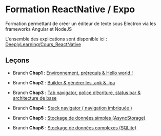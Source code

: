 # Formation ReactNative / Expo
Formation permettant de créer un éditeur de texte sous Electron via les frameworks Angular et NodeJS

L'ensemble des explications sont disponible ici :
[DeeplyLearning/Cours_ReactNative](https://deeplylearning.fr/reac-native/)

## Leçons
- Branch **Chap1** : [Environnement, prérequis & Hello world !](https://deeplylearning.fr/cours-web-mobile-react-native/chap-1-environnement-prerequis-hello-world/ "Environnement, prérequis & Hello world !")  

- Branch **Chap2** : [Builder & générer les .apk & .ipa](https://deeplylearning.fr/cours-web-mobile-react-native/chap-2-builder-generer-les-apk-ipa/ "Builder & générer les .apk & .ipa")  

- Branch **Chap3** : [Tab navigator, police d’écriture, status bar & architecture de base](https://deeplylearning.fr/cours-web-mobile-react-native/chap-3-tab-navigator-police-decriture-status-bar-architecture-de-base/ "Tab navigator, police d’écriture, status bar & architecture de base")  

- Branch **Chap4** : [Stack navigator ( navigation imbriquée )](https://deeplylearning.fr/cours-web-mobile-react-native/chap-4-stack-navigator-navigation-imbriquee/ "Stack navigator ( navigation imbriquée )")  

- Branch **Chap5** : [Stockage de données simples (AsyncStorage)](https://deeplylearning.fr/cours-web-mobile-react-native/chap-5-stockage-de-donnees-simples-asyncstorage/ "Stockage de données simples (AsyncStorage)")  

- Branch **Chap6** : [Stockage de données complexes (SQLite)](https://deeplylearning.fr/cours-web-mobile-react-native/chap-5-stockage-de-donnees-complexes-sqlite/ "Stockage de données complexes (SQLite)")  